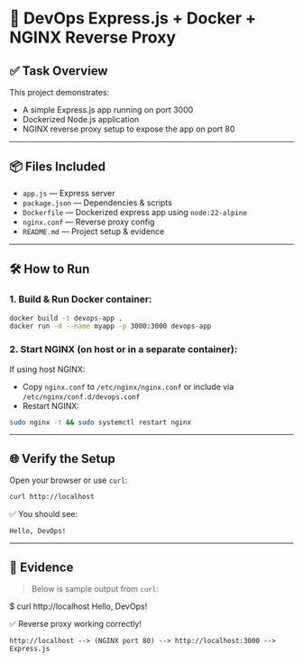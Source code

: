 # 🚀 DevOps Express.js + Docker + NGINX Reverse Proxy

## ✅ Task Overview

This project demonstrates:

- A simple Express.js app running on port 3000
- Dockerized Node.js application
- NGINX reverse proxy setup to expose the app on port 80

---

## 📦 Files Included

- `app.js` — Express server
- `package.json` — Dependencies & scripts
- `Dockerfile` — Dockerized express app using `node:22-alpine`
- `nginx.conf` — Reverse proxy config
- `README.md` — Project setup & evidence

---

## 🛠️ How to Run

### 1. Build & Run Docker container:

```bash
docker build -t devops-app .
docker run -d --name myapp -p 3000:3000 devops-app
```

### 2. Start NGINX (on host or in a separate container):

If using host NGINX:

- Copy `nginx.conf` to `/etc/nginx/nginx.conf` or include via `/etc/nginx/conf.d/devops.conf`
- Restart NGINX:

```bash
sudo nginx -t && sudo systemctl restart nginx
```

---

## 🌐 Verify the Setup

Open your browser or use `curl`:

```bash
curl http://localhost
```

✅ You should see:

```
Hello, DevOps!
```

---

## 📸 Evidence

> Below is sample output from `curl`:

$ curl http://localhost
Hello, DevOps!

✅ Reverse proxy working correctly!

```
http://localhost --> (NGINX port 80) --> http://localhost:3000 --> Express.js
```
